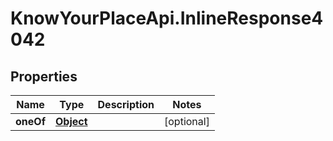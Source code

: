 # KnowYourPlaceApi.InlineResponse4042

## Properties

| Name      | Type                    | Description | Notes      |
| --------- | ----------------------- | ----------- | ---------- |
| **oneOf** | [**Object**](Object.md) |             | [optional] |
